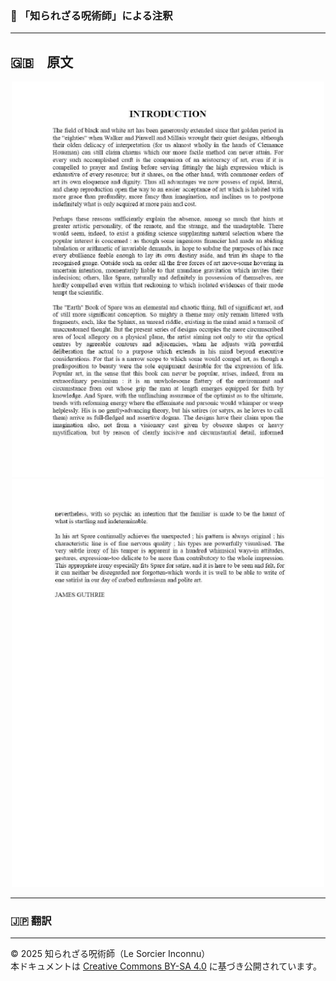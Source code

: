 ### 🐌 「知られざる呪術師」による注釈



---

## 🇬🇧　原文

<div align="center">
 <img src="bs05.png" width="500"><br>
 <img src="bs06.png" width="500"><br>
</div>

---

### 🇯🇵 翻訳



---

© 2025 知られざる呪術師（Le Sorcier Inconnu）  
本ドキュメントは [Creative Commons BY-SA 4.0](https://creativecommons.org/licenses/by-sa/4.0/deed.ja) に基づき公開されています。
